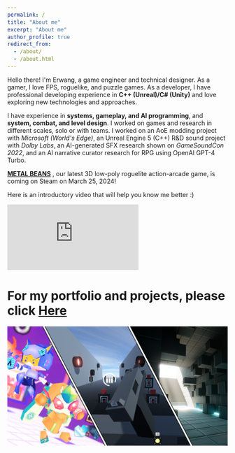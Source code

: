 ```yaml
---
permalink: /
title: "About me"
excerpt: "About me"
author_profile: true
redirect_from: 
  - /about/
  - /about.html
---
```

Hello there! I'm Erwang, a game engineer and technical designer. As a gamer, I love FPS, roguelike, and puzzle games. As a developer, I have professional developing experience in **C++ (Unreal)/C# (Unity)** and love exploring new technologies and approaches.

I have experience in **systems, gameplay, and AI programming**, and **system, combat, and level design**. I worked on games and research in different scales, solo or with teams. I worked on an AoE modding project with _Microsoft (World's Edge)_, an Unreal Engine 5 (C++) R&D sound project with _Dolby Labs_, an AI-generated SFX research shown on _GameSoundCon 2022_, and an AI narrative curator research for RPG using OpenAI GPT-4 Turbo.

[**METAL BEANS**](https://store.steampowered.com/app/2792960/METAL_BEANS/ "METAL BEANS on Steam") , our latest 3D low-poly roguelite action-arcade game, is coming on Steam on March 25, 2024!

Here is an introductory video that will help you know me better :)

<div style="max-width: 680px; margin-bottom: 0.6rem;"><iframe src="https://www.youtube.com/embed/VyyoGajyJZE" title="YouTube video player" frameborder="0" allow="accelerometer; autoplay; clipboard-write; encrypted-media; gyroscope; picture-in-picture" allowfullscreen></iframe></div>


For my portfolio and projects, please click [Here](http://ccd729.github.io/projects "CCD729's Projects") 
======

<div style="max-width: 680px; margin-bottom: 0.6rem;"><a href="http://ccd729.github.io/projects"><img src="/images/projects.png" alt="Projects"></a></div>
